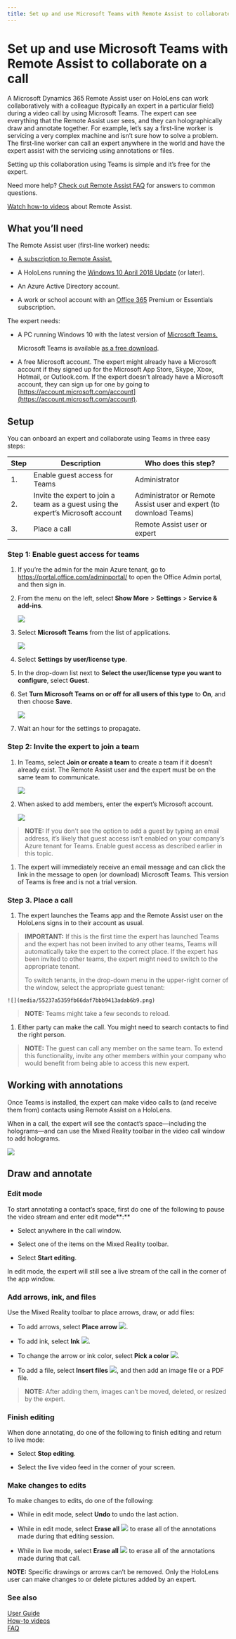 ```yaml
---
title: Set up and use Microsoft Teams with Remote Assist to collaborate on a call
---
```


# Set up and use Microsoft Teams with Remote Assist to collaborate on a call

A Microsoft Dynamics 365 Remote
Assist user on HoloLens can
work collaboratively with a colleague (typically an expert in a particular
field) during a video call by using Microsoft Teams. The expert can see
everything that the Remote Assist user sees, and they can holographically draw
and annotate together. For example, let’s say a first-line worker is servicing a
very complex machine and isn’t sure how to solve a problem. The first-line
worker can call an expert anywhere in the world and have the expert assist with
the servicing using annotations or files.

Setting up this collaboration using Teams is simple and it’s free for the
expert.

Need more help? [Check out Remote Assist FAQ](faq.md) for answers to common questions.

[Watch how-to videos](videos.md) about Remote Assist.

## What you’ll need

The Remote Assist user (first-line worker) needs:

-   [A subscription to Remote Assist.](../licensing/buy-and-deploy.md)

-   A HoloLens running the [Windows 10 April 2018
    Update](https://support.microsoft.com/en-us/help/12643) (or later).

-   An Azure Active Directory account.

-   A work or school account with an [Office 365](https://products.office.com/business/office) Premium or Essentials
    subscription.

The expert needs:

-   A PC running Windows 10 with the latest version of [Microsoft Teams.](https://products.office.com/microsoft-teams/group-chat-software)

    Microsoft Teams is available [as a free download](https://teams.microsoft.com/downloads).

-   A free Microsoft account. The expert might already have a Microsoft account
    if they signed up for the Microsoft App Store, Skype, Xbox, Hotmail, or
    Outlook.com. If the expert doesn’t already have a Microsoft account, they
    can sign up for one by going to [https://account.microsoft.com/account](https://account.microsoft.com/account).

## Setup

You can onboard an expert and collaborate using Teams in three easy steps:

| **Step** | **Description**                                                                  | **Who does this step?**           |
|----------|----------------------------------------------------------------------------------|-----------------------------------|
|    1.      | Enable guest access for Teams                                                    | Administrator                     |
|    2.      | Invite the expert to join a team as a guest using the expert’s Microsoft account | Administrator or Remote Assist user and expert (to download Teams) |
|    3.      | Place a call                                                                     | Remote Assist user or expert     |

### Step 1: Enable guest access for teams

1.  If you’re the admin for the main Azure tenant, go to
    <https://portal.office.com/adminportal/> to open the Office Admin portal,
    and then sign in.

2.  From the menu on the left, select **Show More** \> **Settings** \> **Service
    & add-ins**.

    ![](media/bf81ea48e3ccd560b6f44dbc72a73eb5.png)

1.  Select **Microsoft Teams** from the list of applications.

    ![](media/ad846431f181b1c6df362bc2e0e03167.png)

1.  Select **Settings by user/license type**.

2.  In the drop-down list next to **Select the user/license type you want to
    configure**, select **Guest**.

3.  Set **Turn Microsoft Teams on or off for all users of this type** to **On**,
    and then choose **Save**.

    ![](media/9f095e7553a4af03ff13ea6a29a9343a.png)

4.  Wait an hour for the settings to propagate.

### Step 2: Invite the expert to join a team

1.  In Teams, select **Join or create a team** to create a team if it doesn’t
    already exist. The Remote Assist user and the expert must be on the same
    team to communicate.

    ![](media/16e00f809d210dcb3b1e8c8e859b73da.png)

1.  When asked to add members, enter the expert’s Microsoft account.

    ![](media/71e9276273f8f47b786f743416a2cb64.png)

>   **NOTE:** If you don’t see the option to add a guest by typing an email
>   address, it’s likely that guest access isn’t enabled on your company’s Azure
>   tenant for Teams. Enable guest access as described earlier in this topic.

1.  The expert will immediately receive an email message and can click the link
    in the message to open (or download) Microsoft Teams. This version of Teams
    is free and is not a trial version.

### Step 3. Place a call

1.  The expert launches the Teams app and the Remote Assist user on the HoloLens
    signs in to their account as usual.

>   **IMPORTANT:** If this is the first time the expert has launched Teams and
>   the expert has not been invited to any other teams, Teams will automatically
>   take the expert to the correct place. If the expert has been invited to
>   other teams, the expert might need to switch to the appropriate tenant.  
>     
>   To switch tenants, in the drop-down menu in the upper-right corner of the
>   window, select the appropriate guest tenant:

    ![](media/55237a5359fb66daf7bbb9413adab6b9.png)

>   **NOTE:** Teams might take a few seconds to reload.

1.  Either party can make the call. You might need to search contacts to find
    the right person.

>   **NOTE:** The guest can call any member on the same team. To extend this
>   functionality, invite any other members within your company who would
>   benefit from being able to access this new expert.

## Working with annotations

Once Teams is installed, the expert can make video calls to (and receive them
from) contacts using Remote Assist on a HoloLens.

When in a call, the expert will see the contact’s space—including the
holograms—and can use the Mixed Reality toolbar in the video call window to add
holograms.

![](media/071f358ab6bbf7c2072b15d9203a1593.png)

## Draw and annotate

### Edit mode

To start annotating a contact’s space, first do one of the following to pause
the video stream and enter edit mode**:**

-   Select anywhere in the call window.

-   Select one of the items on the Mixed Reality toolbar.

-   Select **Start editing**.

In edit mode, the expert will still see a live stream of the call in the corner
of the app window.

### Add arrows, ink, and files

Use the Mixed Reality toolbar to place arrows, draw, or add files:

-   To add arrows, select **Place arrow** ![](media/6584f4b7932378aa23f6efbf460b304c.png).

-   To add ink, select **Ink** ![](media/187307e30fd713f5ae67aba854b78bc4.png).

-   To change the arrow or ink color, select **Pick a color** ![](media/5d9d3c70cf19ed175a8dc1ad71a60fc5.png).

-   To add a file, select **Insert files** ![](media/41aa538d3be8e163215f7d9374abe90e.png), and then add an image file or a PDF file.

>   **NOTE:** After adding them, images can’t be moved, deleted, or resized by
>   the expert.

### Finish editing

When done annotating, do one of the following to finish editing and return to
live mode:

-   Select **Stop editing**.

-   Select the live video feed in the corner of your screen.

### Make changes to edits

To make changes to edits, do one of the following:

-   While in edit mode, select **Undo** to undo the last action.

-   While in edit mode, select **Erase all** ![](media/3aab547aa81003ad181eceadc2c83a47.png) to erase all of the annotations made during that editing session.

-   While in live mode, select **Erase all** ![](media/3aab547aa81003ad181eceadc2c83a47.png) to erase all of the annotations made during that call.

**NOTE:** Specific drawings or arrows can’t be removed. Only the HoloLens user
can make changes to or delete pictures added by an expert.

### See also
[User Guide](user-guide.md)<br/>
[How-to videos](videos.md)<br/>
[FAQ](faq.md)<br/>
